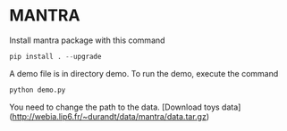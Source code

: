 # MANTRA

Install mantra package with this command
```python
pip install . --upgrade
```

A demo file is in directory demo. To run the demo, execute the command
```python
python demo.py 
```
You need to change the path to the data. 
[Download toys data] (http://webia.lip6.fr/~durandt/data/mantra/data.tar.gz)


